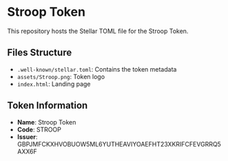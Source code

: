 # Stroop Token

This repository hosts the Stellar TOML file for the Stroop Token.

## Files Structure
- `.well-known/stellar.toml`: Contains the token metadata
- `assets/Stroop.png`: Token logo
- `index.html`: Landing page

## Token Information
- **Name**: Stroop Token
- **Code**: STROOP
- **Issuer**: GBPJMFCKXHVOBUOW5ML6YUTHEAVIYOAEFHT23XKRIFCFEVGRRQ5AXX6F
